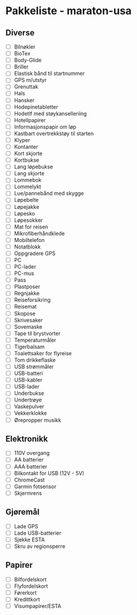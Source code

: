 # Pakkeliste - maraton-usa

## Diverse
- [ ] Bilnøkler
- [ ] BioTex
- [ ] Body-Glide
- [ ] Briller
- [ ] Elastisk bånd til startnummer
- [ ] GPS m/utstyr
- [ ] Grenuttak
- [ ] Hals
- [ ] Hansker
- [ ] Hodepinetabletter
- [ ] Hodetlf med støykanselleriing
- [ ] Hotellpapirer
- [ ] Informasjonspapir om løp
- [ ] Kastbart overtrekkstøy til starten
- [ ] Klyper
- [ ] Kontanter
- [ ] Kort skjorte
- [ ] Kortbukse
- [ ] Lang løpebukse
- [ ] Lang skjorte
- [ ] Lommebok
- [ ] Lommelykt
- [ ] Lue/pannebånd med skygge
- [ ] Løpebelte
- [ ] Løpejakke
- [ ] Løpesko
- [ ] Løpesokker
- [ ] Mat for reisen
- [ ] Mikrofiberhåndklede
- [ ] Mobiltelefon
- [ ] Notatblokk
- [ ] Oppgradere GPS
- [ ] PC
- [ ] PC-lader
- [ ] PC-mus
- [ ] Pass
- [ ] Plastposer
- [ ] Regnjakke
- [ ] Reiseforsikring
- [ ] Reisemat
- [ ] Skopose
- [ ] Skrivesaker
- [ ] Sovemaske
- [ ] Tape til brystvorter
- [ ] Temperaturmåler
- [ ] Tigerbalsam
- [ ] Toalettsaker for flyreise
- [ ] Tom drikkeflaske
- [ ] USB strømmåler
- [ ] USB-batteri
- [ ] USB-kabler
- [ ] USB-lader
- [ ] Underbukse
- [ ] Undertrøye
- [ ] Vaskepulver
- [ ] Vekkerklokke
- [ ] Ørepropper musikk

## Elektronikk
- [ ] 110V overgang
- [ ] AA batterier
- [ ] AAA batterier
- [ ] Bilkontakt for USB (12V - 5V)
- [ ] ChromeCast
- [ ] Garmin fotsensor
- [ ] Skjermrens

## Gjøremål
- [ ] Lade GPS
- [ ] Lade USB-batterier
- [ ] Sjekke ESTA
- [ ] Skru av regionsperre

## Papirer
- [ ] Bilfordelskort
- [ ] Flyfordelskort
- [ ] Førerkort
- [ ] Kredittkort
- [ ] Visumpapirer/ESTA
